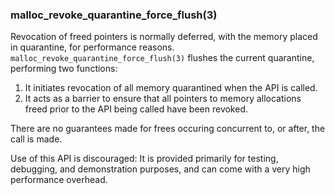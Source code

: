 ### malloc_revoke_quarantine_force_flush(3)

Revocation of freed pointers is normally deferred, with the memory placed in
quarantine, for performance reasons.
`malloc_revoke_quarantine_force_flush(3)` flushes the current quarantine,
performing two functions:

 1. It initiates revocation of all memory quarantined when the API is called.
 2. It acts as a barrier to ensure that all pointers to memory allocations
    freed prior to the API being called have been revoked.

There are no guarantees made for frees occuring concurrent to, or after, the
call is made.

Use of this API is discouraged: It is provided primarily for testing,
debugging, and demonstration purposes, and can come with a very high
performance overhead.
